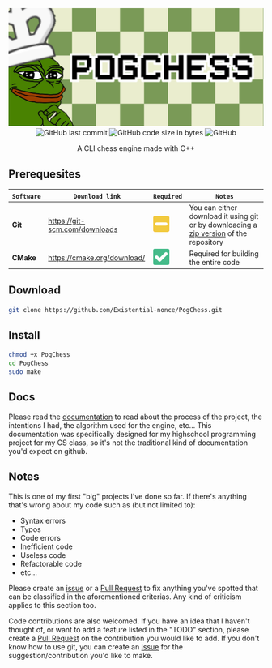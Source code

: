 <p align="center">
    <img src="assets/banner.jpg" alt="PogChess"><br>
    <img alt="GitHub last commit" align="center" src="https://img.shields.io/github/last-commit/existential-nonce/passgen">
    <img alt="GitHub code size in bytes" align="center" src="https://img.shields.io/github/languages/code-size/existential-nonce/passgen">
    <img alt="GitHub" align="center" src="https://img.shields.io/github/license/existential-nonce/passgen">
</p>
<p align="center">A CLI chess engine made with C++</p>

## Prerequesites
| `Software` | `Download link` | `Required` | `Notes` |
|---|---|---|---|
| **Git** | https://git-scm.com/downloads | ![](assets/README/maybe.png) | You can either download it using git or by downloading a [zip version](https://github.com/Existential-nonce/PogChess/archive/refs/heads/main.zip) of the repository |
| **CMake** | https://cmake.org/download/ | ![](assets/README/check.png) | Required for building the entire code


## Download
```bash
git clone https://github.com/Existential-nonce/PogChess.git
```

## Install
```bash
chmod +x PogChess
cd PogChess
sudo make
```

## Docs 
Please read the [documentation](https://github.com/Existential-nonce/PogChess/blob/main/docs/Documentation.md) to read about the process of the project, the intentions I had, the algorithm used for the engine, etc... This documentation was specifically designed for my highschool programming project for my CS class, so it's not the traditional kind of documentation you'd expect on github.

## Notes
This is one of my first "big" projects I've done so far. If there's anything that's wrong about my code such as (but not limited to):
* Syntax errors
* Typos
* Code errors
* Inefficient code
* Useless code
* Refactorable code
* etc...

Please create an [issue](https://github.com/Existential-nonce/PogChess/issues) or a [Pull Request](https://github.com/Existential-nonce/PogChess/pulls) to fix anything you've spotted that can be classified in the aforementioned criterias. Any kind of criticism applies to this section too. 

Code contributions are also welcomed. If you have an idea that I haven't thought of, or want to add a feature listed in the "TODO" section, please create a [Pull Request](https://github.com/Existential-nonce/PogChess/pulls) on the contribution you would like to add. If you don't know how to use git, you can create an [issue](https://github.com/Existential-nonce/PogChess/issues) for the suggestion/contribution you'd like to make. 